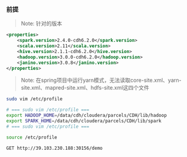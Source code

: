 ### 前提

> Note: 针对的版本

```xml
<properties>
    <spark.version>2.4.0-cdh6.2.0</spark.version>
    <scala.version>2.11</scala.version>
    <hive.version>2.1.1-cdh6.2.0</hive.version>
    <hadoop.version>3.0.0-cdh6.2.0</hadoop.version>
    <janino.version>3.0.8</janino.version>
</properties>
```

> Note:
> 在spring项目中运行yarn模式，无法读取core-site.xml、yarn-site.xml、mapred-site.xml、hdfs-site.xml这四个文件

```bash
sudo vim /etc/profile

# === sudo vim /etc/profile ===
export HADOOP_HOME=/data/cdh/cloudera/parcels/CDH/lib/hadoop
export SPARK_HOME=/data/cdh/cloudera/parcels/CDH/lib/spark
# === sudo vim /etc/profile ===

source /etc/profile
```

```http request
GET http://39.103.230.188:30156/demo
```